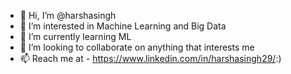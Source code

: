 - 👋 Hi, I’m @harshasingh
- 👀 I’m interested in Machine Learning and Big Data
- 🌱 I’m currently learning ML
- 💞️ I’m looking to collaborate on anything that interests me
- 📫 Reach me at - https://www.linkedin.com/in/harshasingh29/:)

<!---
harshasingh/harshasingh is a ✨ special ✨ repository because its `README.md` (this file) appears on your GitHub profile.
You can click the Preview link to take a look at your changes.
--->
